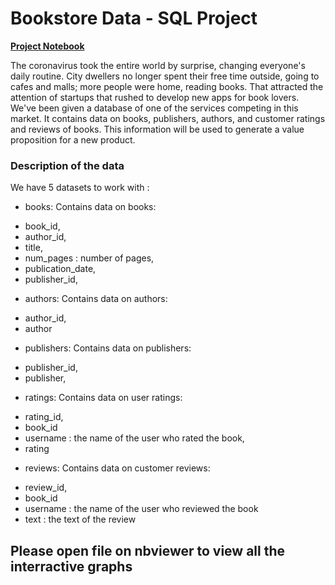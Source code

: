 
# **Bookstore Data - SQL Project**

**[Project Notebook](https://github.com/trezaim13/Practicum100-Portfolio/blob/main/Bookstore-Database/Bookstore-SQL-Project.ipynb)**

The coronavirus took the entire world by surprise, changing everyone's daily routine. City dwellers no longer spent their free time outside, going to cafes and malls; more people were home, reading books. That attracted the attention of startups that rushed to develop new apps for book lovers.
We've been given a database of one of the services competing in this market. It contains data on books, publishers, authors, and customer ratings and reviews of books. This information will be used to generate a value proposition for a new product.

### Description of the data

We have 5 datasets to work with : 
- books: Contains data on books:
* book_id,
* author_id,
* title,
* num_pages : number of pages,
* publication_date,
* publisher_id,
- authors: Contains data on authors:
* author_id,
* author
- publishers: Contains data on publishers:
* publisher_id,
* publisher,
- ratings: Contains data on user ratings:
* rating_id,
* book_id
* username : the name of the user who rated the book,
* rating
- reviews: Contains data on customer reviews:
* review_id,
* book_id
* username  : the name of the user who reviewed the book
* text : the text of the review

## Please open file on nbviewer to view all the interractive graphs
